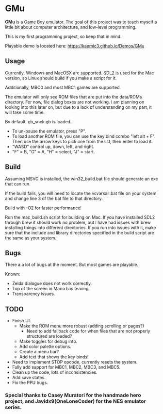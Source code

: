 # GMu

**GMu** is a Game Boy emulator. The goal of this project was to teach myself a little bit about computer architecture, and low-level programming.

This is my first programming project, so keep that in mind.

Playable demo is located here: https://kaemic3.github.io/Demos/GMu

## Usage

Currently, Windows and MacOSX are supported. SDL2 is used for the Mac version, so Linux should build if you make a script for it.

Additionally, MBC0 and most MBC1 games are supported.

The emulator will only see ROM files that are put into the data/ROMs directory. For now, file dialog boxes are not working. I am planning on looking into this later on, but due to a lack of understanding on my part, it will take some time.

By default, gb_snek.gb is loaded. 
- To un-pause the emulator, press "P".
- To load another ROM file, you can use the key bind combo "left alt + F". Then use the arrow keys to pick one from the list, then enter to load it.
- "WASD" control up, down, left, and right.
- "F" = B, "G" = A, "H" = select, "J" = start.

## Build
Assuming MSVC is installed, the win32_build.bat file should generate an exe that can run.

If the build fails, you will need to locate the vcvarsall.bat file on your system and change line 3 of the bat file to that directory. 

Build with -O2 for faster performance!

Run the mac_build.sh script for building on Mac. If you have installed SDL2 through brew it should work no problem, but I have had issues with brew installing things into different directories.
If you run into issues with it, make sure that the include and library directories specified in the build script are the same as your system.

## Bugs
There a a lot of bugs at the moment. But most games are playable.

Known:
- Zelda dialogue does not work correctly.
- Top of the screen in Mario has tearing.
- Transparency issues.

## TODO
- Finish UI.
    - Make the ROM menu more robust (adding scrolling or pages?)
        - Need to add fallback code for when files that are not properly structured are loaded?     
    - Make toggles for debug info.
    - Add color palette options.
    - Create a menu bar?
    - Add text that shows the key binds!
- Need to implement STOP opcode, currently resets the system.
- Fully add support for MBC1, MBC2, MBC3, and MBC5.
- Clean up the code, lots of inconsistencies.
- Add save states.
- Fix the PPU bugs.

### Special thanks to Casey Muratori for the handmade hero project, and Javidx9(OneLoneCoder) for the NES emulator series. 
